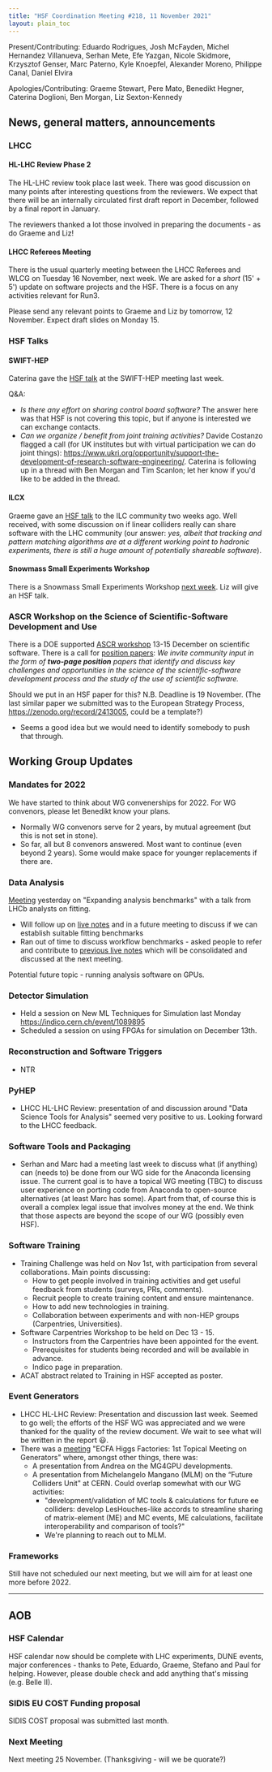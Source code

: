 ```yaml
---
title: "HSF Coordination Meeting #218, 11 November 2021"
layout: plain_toc
---
```


Present/Contributing: Eduardo Rodrigues, Josh McFayden, Michel Hernandez Villanueva, Serhan Mete, Efe Yazgan, Nicole Skidmore, Krzysztof Genser, Marc Paterno, Kyle Knoepfel, Alexander Moreno, Philippe Canal, Daniel Elvira

Apologies/Contributing: Graeme Stewart, Pere Mato, Benedikt Hegner, Caterina Doglioni, Ben Morgan, Liz Sexton-Kennedy

## News, general matters, announcements

### LHCC

#### HL-LHC Review Phase 2

The HL-LHC review took place last week. There was good discussion on many points after interesting questions from the reviewers. We expect that there will be an internally circulated first draft report in December, followed by a final report in January.

The reviewers thanked a lot those involved in preparing the documents - as do Graeme and Liz!

#### LHCC Referees Meeting

There is the usual quarterly meeting between the LHCC Referees and WLCG on Tuesday 16 November, next week. We are asked for a *short* (15' + 5') update on software projects and the HSF. There is a focus on any activities relevant for Run3.

Please send any relevant points to Graeme and Liz by tomorrow, 12 November. Expect draft slides on Monday 15.

### HSF Talks

#### SWIFT-HEP

Caterina gave the [HSF talk](https://indico.cern.ch/event/1033028/contributions/4551806/attachments/2337826/3985074/20211102%20-%20SwiftHEP_Excalibur%20-%20HSF-6.pdf) at the SWIFT-HEP meeting last week.

Q&A:

- _Is there any effort on sharing control board software?_ The answer here was that HSF is not covering this topic, but if anyone is interested we can exchange contacts.
- _Can we organize / benefit from joint training activities?_ Davide Costanzo flagged a call (for UK institutes but with virtual participation we can do joint things):  <https://www.ukri.org/opportunity/support-the-development-of-research-software-engineering/>. Caterina is following up in a thread with Ben Morgan and Tim Scanlon; let her know if you'd like to be added in the thread.

#### ILCX

Graeme gave an [HSF talk](https://agenda.linearcollider.org/event/9211/contributions/49168/) to the ILC community two weeks ago. Well received, with some discussion on if linear colliders really can share software with the LHC community (our answer: *yes, albeit that tracking and pattern matching algorithms are at a different working point to hadronic experiments, there is still a huge amount of potentially shareable software*).

#### Snowmass Small Experiments Workshop

There is a Snowmass Small Experiments Workshop [next week](https://indico.physics.lbl.gov/event/1756/overview). Liz will give an HSF talk.

### ASCR Workshop on the Science of Scientific-Software Development and Use

There is a DOE supported [ASCR workshop](https://web.cvent.com/event/1b7d7c3a-e9b4-409d-ae2b-284779cfe72f/summary) 13-15 December on scientific software. There is a call for [position papers](https://web.cvent.com/event/1b7d7c3a-e9b4-409d-ae2b-284779cfe72f/websitePage:5c30ffe5-b577-491f-8d8d-1f745b03e9ec): *We invite community input in the form of **two-page position** papers that identify and discuss key challenges and opportunities in the science of the scientific-software development process and the study of the use of scientific software.*

Should we put in an HSF paper for this? N.B. Deadline is 19 November. (The last similar paper we submitted was to the European Strategy Process, <https://zenodo.org/record/2413005>, could be a template?)

- Seems a good idea but we would need to identify somebody to push that through.

## Working Group Updates

### Mandates for 2022

We have started to think about WG convenerships for 2022. For WG convenors, please let Benedikt know your plans.

- Normally WG convenors serve for 2 years, by mutual agreement (but this is not set in stone).
- So far, all but 8 convenors answered. Most want to continue (even beyond 2 years). Some would make space for younger replacements if there are.

### Data Analysis

[Meeting](https://indico.cern.ch/event/1094888/) yesterday on "Expanding analysis benchmarks" with a talk from LHCb analysts on fitting.

- Will follow up on [live notes](https://docs.google.com/document/d/15z2bO8BFFLarqRiEiKdvxCRPj5nX8H4l-lbnQgR3FFY/edit#) and in a future meeting to discuss if we can establish suitable fitting benchmarks
- Ran out of time to discuss workflow benchmarks - asked people to refer and contribute to [previous live notes](https://docs.google.com/document/d/10XVZm859rjRudImRGtcyKKWFhPLzPVGdr0T4w3Eriqg/edit#heading=h.hcubs8cy4y7c) which will be consolidated and discussed at the next meeting.

Potential future topic - running analysis software on GPUs.

### Detector Simulation

- Held a session on New ML Techniques for Simulation last Monday <https://indico.cern.ch/event/1089895>
- Scheduled a session on using FPGAs for simulation on December 13th.

### Reconstruction and Software Triggers

- NTR

### PyHEP

- LHCC HL-LHC Review: presentation of and discussion around "Data Science Tools for Analysis" seemed very positive to us. Looking forward to the LHCC feedback.

### Software Tools and Packaging

- Serhan and Marc had a meeting last week to discuss what (if anything) can (needs to) be done from our WG side for the Anaconda licensing issue. The current goal is to have a topical WG meeting (TBC) to discuss user experience on porting code from Anaconda to open-source alternatives (at least Marc has some). Apart from that, of course this is overall a complex legal issue that involves money at the end. We think that those aspects are beyond the scope of our WG (possibly even HSF).

### Software Training

- Training Challenge was held on Nov 1st, with participation from several collaborations. Main points discussing:
  - How to get people involved in training activities and get useful feedback from students (surveys, PRs, comments).
  - Recruit people to create training content and ensure maintenance.
  - How to add new technologies in training.
  - Collaboration between experiments and with non-HEP groups (Carpentries, Universities).
- Software Carpentries Workshop to be held on Dec 13 - 15.
  - Instructors from the Carpentries have been appointed for the event.
  - Prerequisites for students being recorded and will be available in advance.
  - Indico page in preparation.
- ACAT abstract related to Training in HSF accepted as poster.

### Event Generators

- LHCC HL-LHC Review: Presentation and discussion last week. Seemed to go well; the efforts of the HSF WG was appreciated and we were thanked for the quality of the review document. We wait to see what will be written in the report :smiley:.
- There was a [meeting](https://indico.cern.ch/event/1078675) "ECFA Higgs Factories: 1st Topical Meeting on Generators" where, amongst other things, there was:
  - A presentation from Andrea on the MG4GPU developments.
  - A presentation from Michelangelo Mangano (MLM) on the “Future Colliders Unit" at CERN. Could overlap somewhat with our WG activities:
    - "development/validation of MC tools & calculations for future ee colliders: develop LesHouches-like accords to streamline sharing of matrix-element (ME) and MC events, ME calculations, facilitate interoperability and comparison of tools?"
    - We're planning to reach out to MLM.

### Frameworks

Still have not scheduled our next meeting, but we will aim for at least one more before 2022.

---

## AOB

### HSF Calendar

HSF calendar now should be complete with LHC experiments, DUNE events, major conferences - thanks to Pete, Eduardo, Graeme, Stefano and Paul for helping. However, please double check and add anything that's missing (e.g. Belle II).

### SIDIS EU COST Funding proposal

SIDIS COST proposal was submitted last month.

### Next Meeting

Next meeting 25 November. (Thanksgiving - will we be quorate?)
